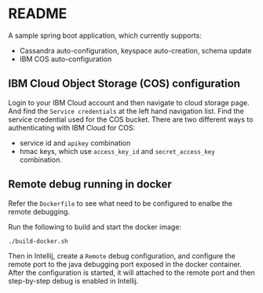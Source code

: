 # README

A sample spring boot application, which currently supports:

- Cassandra auto-configuration, keyspace auto-creation, schema update
- IBM COS auto-configuration
 
 ## IBM Cloud Object Storage (COS) configuration
 
 Login to your IBM Cloud account and then navigate to cloud storage page. And find the `Service credentials` at the left hand navigation list. Find the service credential used for the COS bucket. There are two different ways to authenticating with IBM Cloud for COS:
 - service id and `apikey` combination
 - hmac keys, which use `access_key_id` and `secret_access_key` combination.
 
 
## Remote debug running in docker 

Refer the `Dockerfile` to see what need to be configured to enalbe the remote debugging. 

Run the following to build and start the docker image:

```bash
./build-docker.sh
```

Then in Intellij, create a `Remote` debug configuration, and configure the remote port to the java debugging port exposed in the docker container. After the configuration is started, it will attached to the remote port and then step-by-step debug is enabled in Intellij.
